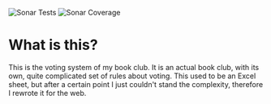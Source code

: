 ![Sonar Tests](https://img.shields.io/sonar/tests/balazsmiklos85_book_club?server=https%3A%2F%2Fsonarcloud.io)
![Sonar Coverage](https://img.shields.io/sonar/coverage/balazsmiklos85_book_club?server=https%3A%2F%2Fsonarcloud.io)

# What is this?

This is the voting system of my book club. It is an actual book club, with its own, quite complicated set of rules about voting. This used to be an Excel sheet, but after a certain point I just couldn't stand the complexity, therefore I rewrote it for the web.
